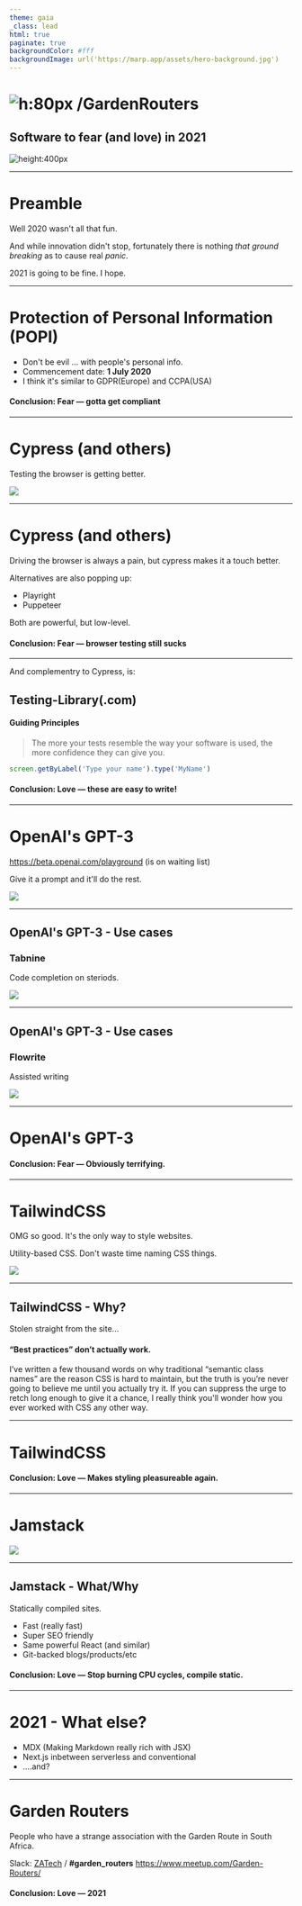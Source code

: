 ```yaml
---
theme: gaia
_class: lead
html: true
paginate: true
backgroundColor: #fff
backgroundImage: url('https://marp.app/assets/hero-background.jpg')
---
```


# ![h:80px](./meetup-logo.svg) /GardenRouters

## Software to fear (and love) in 2021

![height:400px](./time-to-fear.gif)

--- 

# Preamble

Well 2020 wasn't all that fun.

And while innovation didn't stop, fortunately there is nothing _that ground breaking_ as to cause real *panic*.

2021 is going to be fine. I hope.

---

# Protection of Personal Information (POPI)

- Don't be evil ... with people's personal info.
- Commencement date: **1 July 2020**
- I think it's similar to GDPR(Europe) and CCPA(USA)

#### Conclusion: **Fear** &mdash; gotta get compliant

---

# Cypress (and others)

Testing the browser is getting better.

![](./cypress01.png)

---

# Cypress (and others)

Driving the browser is always a pain, but cypress makes it a touch better.

Alternatives are also popping up:
- Playright 
- Puppeteer 

Both are powerful, but low-level. 

#### Conclusion: **Fear** &mdash; browser testing still sucks

---

And complementry to Cypress, is:
  
## Testing-Library(.com)
#### Guiding Principles
> The more your tests resemble the way your software is used, the more confidence they can give you.

```js
screen.getByLabel('Type your name').type('MyName')
```

#### Conclusion: **Love** &mdash; these are easy to write!

---

# OpenAI's GPT-3


https://beta.openai.com/playground (is on waiting list)

Give it a prompt and it'll do the rest.

![](openai-gpt3-example.png)

---

## OpenAI's GPT-3 - Use cases

### Tabnine 

Code completion on steriods.

![](./tabnine.png)

---

## OpenAI's GPT-3 - Use cases

### Flowrite

Assisted writing

![](./flowrite.png)

---

# OpenAI's GPT-3 

#### Conclusion: **Fear** &mdash; Obviously terrifying.

--- 

# TailwindCSS 

OMG so good.
It's the only way to style websites.

Utility-based CSS. Don't waste time naming CSS things. 

![](./tailwindcss.png)

--- 

## TailwindCSS - Why?

Stolen straight from the site...

#### **“Best practices” don’t actually work.**
I’ve written a few thousand words on why traditional “semantic class names” are the reason CSS is hard to maintain, but the truth is you’re never going to believe me until you actually try it. If you can suppress the urge to retch long enough to give it a chance, I really think you'll wonder how you ever worked with CSS any other way.

---

# TailwindCSS

#### Conclusion: **Love** &mdash; Makes styling pleasureable again.

---

# Jamstack

![](./jamstack.jpeg)

---

## Jamstack - What/Why

Statically compiled sites. 
- Fast (really fast)
- Super SEO friendly
- Same powerful React (and similar)
- Git-backed blogs/products/etc

#### Conclusion: **Love** &mdash; Stop burning CPU cycles, compile static.

---

# 2021 - What else?

- MDX (Making Markdown really rich with JSX)
- Next.js inbetween serverless and conventional
- ....and?

--- 
# Garden Routers

People who have a strange association with the Garden Route in South Africa.

Slack: [ZATech](https://zatech.co.za/) / **#garden_routers**
https://www.meetup.com/Garden-Routers/

#### Conclusion: **Love** &mdash; 2021
